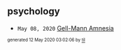 ## psychology

* <code>May 08, 2020</code> [Gell-Mann Amnesia](2020-05-08T09-08-00-gell-mann-amnesia.md)

<sup><sub>generated 12 May 2020 03:02:06 by <a href='https://github.com/senorprogrammer/til'>til</a></sub></sup>

